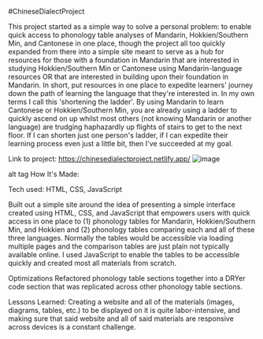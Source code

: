 #ChineseDialectProject

This project started as a simple way to solve a personal problem: to enable quick access to phonology table analyses of Mandarin, Hokkien/Southern Min, and Cantonese in one place, though the project all too quickly expanded from there into a simple site meant to serve as a hub for resources for those with a foundation in Mandarin that are interested in studying Hokkien/Southern Min or Cantonese using Mandarin-language resources OR that are interested in building upon their foundation in Mandarin. In short, put resources in one place to expedite learners' journey down the path of learning the language that they're interested in. In my own terms I call this 'shortening the ladder'. By using Mandarin to learn Cantonese or Hokkien/Southern Min, you are already using a ladder to quickly ascend on up whilst most others (not knowing Mandarin or another language) are trudging haphazardly up flights of stairs to get to the next floor. If I can shorten just one person's ladder, if I can expedite their learning process even just a little bit, then I've succeeded at my goal.

Link to project: https://chinesedialectproject.netlify.app/
![image](https://user-images.githubusercontent.com/102261261/177902711-6bc8b605-3b04-4110-8681-ebd886c41ebe.png)

alt tag
How It's Made:

Tech used: HTML, CSS, JavaScript

Built out a simple site around the idea of presenting a simple interface created using HTML, CSS, and JavaScript that empowers users with quick access in one place to (1) phonology tables for Mandarin, Hokkien/Southern Min, and Hokkien and (2) phonology tables comparing each and all of these three languages. Normally the tables would be accessible via loading multiple pages and the comparison tables are just plain not typically available online. I used JavaScript to enable the tables to be accessible quickly and created most all materials from scratch.

Optimizations
Refactored phonology table sections together into a DRYer code section that was replicated across other phonology table sections.



Lessons Learned:
Creating a website and all of the materials (images, diagrams, tables, etc.) to be displayed on it is quite labor-intensive, and making sure that said website and all of said materials are responsive across devices is a constant challenge.
